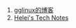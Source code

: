 1. [gglinux的博客](http://gglinux.com/)
2. [Helei's Tech Notes](https://heleifz.github.io/index.html)

